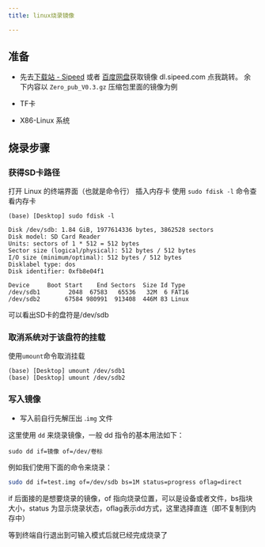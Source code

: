```yaml
---
title: linux烧录镜像

---
```


## 准备

- 先去[下载站 - Sipeed](https://dl.sipeed.com/shareURL/LICHEE/Zero/) 或者 [百度网盘](https://eyun.baidu.com/s/3htTXfaG#sharelink/parent_path=%2F%E6%B7%B1%E5%9C%B3%E7%9F%BD%E9%80%9F%E7%A7%91%E6%8A%80%E6%9C%89%E9%99%90%E5%85%AC%E5%8F%B8&path=%2F%E4%B8%8B%E8%BD%BD%E7%AB%99%E6%96%87%E4%BB%B6%2FLICHEE%2FZero)获取镜像 dl.sipeed.com 点我跳转。
  余下内容以 `Zero_pub_V0.3.gz` 压缩包里面的镜像为例

- TF卡

- X86-Linux 系统

## 烧录步骤

### 获得SD卡路径

打开 Linux 的终端界面（也就是命令行）
插入内存卡
使用 `sudo fdisk -l` 命令查看内存卡

```shell
(base) [Desktop] sudo fdisk -l  

Disk /dev/sdb: 1.84 GiB, 1977614336 bytes, 3862528 sectors
Disk model: SD Card Reader  
Units: sectors of 1 * 512 = 512 bytes
Sector size (logical/physical): 512 bytes / 512 bytes
I/O size (minimum/optimal): 512 bytes / 512 bytes
Disklabel type: dos
Disk identifier: 0xfb8e04f1

Device     Boot Start    End Sectors  Size Id Type
/dev/sdb1        2048  67583   65536   32M  6 FAT16
/dev/sdb2       67584 980991  913408  446M 83 Linux
```

可以看出SD卡的盘符是/dev/sdb

### 取消系统对于该盘符的挂载

使用`umount`命令取消挂载

```shell
(base) [Desktop] umount /dev/sdb1                                              
(base) [Desktop] umount /dev/sdb2 
```

### 写入镜像

- 写入前自行先解压出 .`img` 文件

这里使用 `dd` 来烧录镜像，一般 dd 指令的基本用法如下：

`sudo dd if=镜像 of=/dev/卷标 `

例如我们使用下面的命令来烧录：

```bash
sudo dd if=test.img of=/dev/sdb bs=1M status=progress oflag=direct
```

if 后面接的是想要烧录的镜像，of 指向烧录位置，可以是设备或者文件，bs指块大小，status 为显示烧录状态，oflag表示dd方式，这里选择直连（即不复制到内存中）

等到终端自行退出到可输入模式后就已经完成烧录了